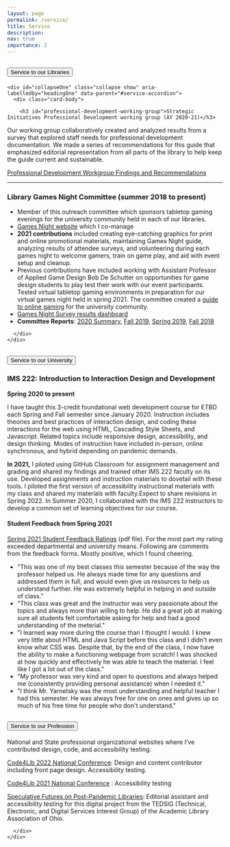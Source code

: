 ```yaml
---
layout: page
permalink: /service/
title: Service
description:
nav: true
importance: 2
---
```



<div class="accordion" id="service-accordion">

<!-- LIBRARIES -->

  <div class="card">
    <div class="card-header" id="headingOne">
      <h2 class="mb-0">
        <button class="btn btn-link btn-block text-left" type="button" data-toggle="collapse" data-target="#collapseOne" aria-expanded="true" aria-controls="collapseOne">
          Service to our Libraries
        </button>
      </h2>
    </div>

    <div id="collapseOne" class="collapse show" aria-labelledby="headingOne" data-parent="#service-accordion">
      <div class="card-body">
        
        <h3 id="professional-development-working-group">Strategic Initiatives Professional Development working group (AY 2020-21)</h3>
<p>Our working group collaboratively created and analyzed results from a survey that explored staff needs for professional development documentation. We made a series of recommendations for this guide that emphasized editorial representation from all parts of the library to help keep the guide current and sustainable.  </p>
<p><a href="https://drive.google.com/file/d/1Ptw1w1uspJTyH6wZ9mS1p1HWflu2XqVs/view?usp=sharing">Professional Development Workgroup Findings and Recommendations</a></p>
<hr/>

<h3 id="library-games-night-committee">Library Games Night Committee (summer 2018 to present)</h3>
<ul>
<li>Member of this outreach committee which sponsors tabletop gaming evenings for the university community held in each of our libraries.</li>
<li><a href="https://libguides.lib.miamioh.edu/board-games">Games Night website</a> which I co-manage</li>
<li><strong>2021 contributions</strong> included creating eye-catching graphics for print and online promotional materials, maintaining Games Night guide, analyzing results of attendee surveys, and volunteering during each games night to welcome gamers, train on game play, and aid with event setup and cleanup.</li>
<li>Previous contributions have included working with Assistant Professor of Applied Game Design Bob De Schutter on opportunities for game design students to play test their work with our event participants. Tested virtual tabletop gaming environments in preparation for our virtual games night held in spring 2021. The committee created a <a href="https://libguides.lib.miamioh.edu/board-games">guide to online gaming</a> for the university community.</li>
<li><a href="https://muohio.libinsight.com/games-night">Games Night Survey results dashboard</a></li>
<li><strong>Committee Reports</strong>: <a href="https://drive.google.com/file/d/1I0G0UQup3xqG2Jbt6mxq2gKnCr1FZegu/view?usp=sharing">2020 Summary</a>,  <a href="https://drive.google.com/file/d/19G0hzjyJe5Ym1Xq_GLdsd85GBHfXBdXS/view?usp=sharing">Fall 2019</a>, <a href="https://drive.google.com/file/d/1P0VJe74XjairJqzyKVuRQWipKO1Ek1YH/view?usp=sharing">Spring 2019</a>, <a href="https://drive.google.com/file/d/1khlma_KuCudmOBDFKRhKStqgPk7FGNM-/view?usp=sharing">Fall 2018</a></li>
</ul>


      </div>
    </div>
  </div>

<!-- UNIVERSITY -->

  <div class="card">
    <div class="card-header" id="headingTwo">
      <h2 class="mb-0">
        <button class="btn btn-link btn-block text-left collapsed" type="button" data-toggle="collapse" data-target="#collapseTwo" aria-expanded="false" aria-controls="collapseTwo">
          Service to our University
        </button>
      </h2>
    </div>
    <div id="collapseTwo" class="collapse" aria-labelledby="headingTwo" data-parent="#service-accordion">
      <div class="card-body">

<h3 id="ims-222">IMS 222: Introduction to Interaction Design and Development</h3>
<p><strong>Spring 2020 to present</strong></p>
<p>I have taught this 3-credit foundational web development course for ETBD each Spring and Fall semester since January 2020. Instruction includes theories and best practices of interaction design, and coding these interactions for the web using HTML, Cascading Style Sheets, and Javascript. Related topics include responsive design, accessibility, and design thinking. Modes of instruction have included in-person, online synchronous, and hybrid depending on pandemic demands.</p> 

<p><strong>In 2021,</strong> I piloted using GitHub Classroom for assignment management and grading and shared my findings and trained other IMS 222 faculty on its use. Developed assignments and instruction materials to dovetail with these tools. I piloted the first version of accessibility instructional materials with my class and shared my materials with faculty.Expect to share revisions in Spring 2022. In Summer 2020, I collaborated with the IMS 222 instructors to develop a common set of learning objectives for our course.</p>

<h4>Student Feedback from Spring 2021</h4>
<p><a href="assets/pdf/IMS222A-Yarnetsky-202110-Ratings.pdf">Spring 2021 Student Feedback Ratings</a> (pdf file). For the most part my rating exceeded departmental and university means. Following are comments from the feedback forms. Mostly positive, which I found cheering.</p>
<ul>
 <li>"This was one of my best classes this semester because of the way the professor helped us. He always made time for any questions and addressed them in full, and would even give us resources to help us understand further. He was extremely helpful in helping in and outside of class."</li>
 <li>"This class was great and the instructor was very passionate about the topics and always more than willing to help. He did a great job at making sure all students felt comfortable asking for help and had a good understanding of the meterial."</li>
<li>"I learned way more during the course than I thought I would. I knew very little about HTML and Java Script before this class and I didn't even know what CSS was. Despite that, by the end of the class, I now have the ability to make a functioning webpage from scratch! I was shocked at how quickly and effectively he was able to teach the material. I feel like I got a lot out of the class."</li>
<li>"My professor was very kind and open to questions and always helped me (consistently providing personal assistance) when I needed it."</li>
<li>"I think Mr. Yarnetsky was the most understanding and helpful teacher I had this semester. He was always free for one on ones and gives up so much of his free time for people who don't understand."</li>
</ul>
      </div>
    </div>
  </div>


<!-- PROFESSION -->

  <div class="card">
    <div class="card-header" id="headingThree">
      <h2 class="mb-0">
        <button class="btn btn-link btn-block text-left collapsed" type="button" data-toggle="collapse" data-target="#collapseThree" aria-expanded="false" aria-controls="collapseThree">
          Service to our Profession
        </button>
      </h2>
    </div>
    <div id="collapseThree" class="collapse" aria-labelledby="headingThree" data-parent="#service-accordion">
      <div class="card-body">

<p>National and State professional organizational websites where I’ve contributed design, code, and accessibility testing.</p>

<p><a href="https://2022.code4lib.org/">Code4Lib 2022 National Conference</a>: Design and content contributor including front page design. Accessibility testing. </p>
<p><a href="https://2021.code4lib.org/">Code4Lib 2021 National Conference</a> : Accessibility testing</p>
<p><a href="https://futures.alaoweb.org/">Speculative Futures on Post-Pandemic Libraries</a>: Editorial assistant and accessibility testing for this digital project from the TEDSIG (Technical, Electronic, and Digital Services Interest Group) of the Academic Library Association of Ohio.</p>

      </div>
    </div>
  </div>
</div>